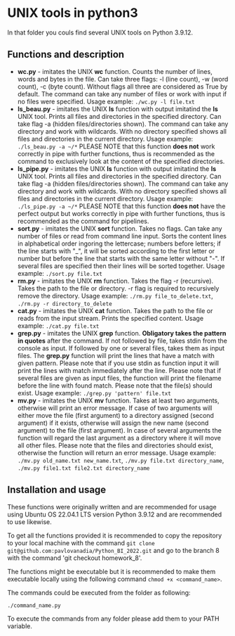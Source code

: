 ﻿# UNIX tools in python3 #

In that folder you couls find several UNIX tools on Python 3.9.12.

## Functions and description ##

- **wc.py** - imitates the UNIX **wc** function. Counts the number of lines, words and bytes in the file. Can take three flags: -l (line count), -w (word count), -c (byte count). Without flags all three are considered as True by default. The command can take any number of files or work with input if no files were specified. Usage example: `./wc.py -l file.txt`
- **ls_beau.py** - imitates the UNIX **ls** function with output imitatind the **ls** UNIX tool. Prints all files and directories in the specified directory. Can take flag -a (hidden files/directories shown). The command can take any directory and work with wildcards. With no directory specified shows all files and directories in the current directory. Usage example: `./ls_beau.py -a ~/*` PLEASE NOTE that this function **does not** work correctly in pipe with further functions, thus is recommended as the command to exclusively look at the content of the specified directories.
- **ls_pipe.py** - imitates the UNIX **ls** function with output imitatind the **ls** UNIX tool. Prints all files and directories in the specified directory. Can take flag -a (hidden files/directories shown). The command can take any directory and work with wildcards. With no directory specified shows all files and directories in the current directory. Usage example: `./ls_pipe.py -a ~/*` PLEASE NOTE that this function **does not** have the perfect output but works correctly in pipe with further functions, thus is recommended as the command for pipelines.
- **sort.py** - imitates the UNIX **sort** function. Takes no flags. Can take any number of files or read from command line input. Sorts the content lines in alphabetical order ingoring the lettercase; numbers before letters; if the line starts with "_", it will be sorted according to the first letter or number but before the line that starts with the same letter without "-". If several files are specified then their lines will be sorted together. Usage example: `./sort.py file.txt`
- **rm.py** - imitates the UNIX **rm** function. Takes the flag -r (recursive). Takes the path to the file or directory. -r flag is required to recursively remove the directory. Usage example: `./rm.py file_to_delete.txt`, `./rm.py -r directory_to_delete`
- **cat.py** - imitates the UNIX **cat** function. Takes the path to the file or reads from the input stream. Prints the specified content. Usage example: `./cat.py file.txt`
- **grep.py** - imitates the UNIX **grep** function. **Obligatory takes the pattern in quotes** after the command. If not followed by file, takes stdin from the console as input. If followed by one or several files, takes them as input files. The **grep.py** function will print the lines that have a match with given pattern. Please note that if you use stdin as function input it will print the lines with match immediately after the line. Please note that if several files are given as input files, the function will print the filename before the line with found match. Please note that the file(s) should exist. Usage example: `./grep.py 'pattern' file.txt`
- **mv.py** - imitates the UNIX **mv** function. Takes at least two arguments, otherwise will print an error message. If case of two arguments will either move the file (first argument) to a directory assigned (second argument) if it exists, otherwise will assign the new name (second argument) to the file (first argument). In case of several arguments the function will regard the last argument as a directory where it will move all other files. Please note that the files and directories should exist, otherwise the function will return an error message. Usage example: `./mv.py old_name.txt new_name.txt`, `./mv.py file.txt directory_name`, `./mv.py file1.txt file2.txt directory_name`

## Installation and usage ##

These functions were originally written and are recommended for usage using Ubuntu OS 22.04.1 LTS version Python 3.9.12 and are recommended to use likewise.

To get all the functions provided it is recommended to copy the repository to your local machine with the command `git clone git@github.com:pavlovanadia/Python_BI_2022.git` and go to the branch 8 with the command 'git checkout homework_8'.

The functions might be executable but it is recommended to make them executable locally using the following command `chmod +x <command_name>`.

The commands could be executed from the folder as following:

`./command_name.py`

To execute the commands from any folder please add them to your PATH variable.